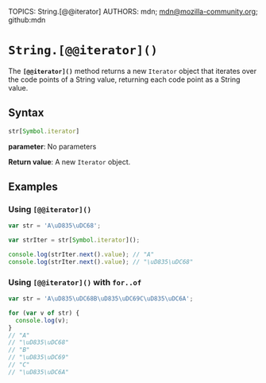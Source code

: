 TOPICS: String.[@@iterator]
AUTHORS: mdn; mdn@mozilla-community.org; github:mdn

# `String.[@@iterator]()`

The **`[@@iterator]()`** method returns a new `Iterator` object that iterates over the code points
of a String value, returning each code point as a String value.

## Syntax

```javascript
str[Symbol.iterator]
```

**parameter**: No parameters

**Return value**: A new `Iterator` object.

## Examples

### Using `[@@iterator]()`

```javascript
var str = 'A\uD835\uDC68';

var strIter = str[Symbol.iterator]();

console.log(strIter.next().value); // "A"
console.log(strIter.next().value); // "\uD835\uDC68"
```

### Using `[@@iterator]()` with `for..of`

```javascript
var str = 'A\uD835\uDC68B\uD835\uDC69C\uD835\uDC6A';

for (var v of str) {
  console.log(v);
}
// "A"
// "\uD835\uDC68"
// "B"
// "\uD835\uDC69"
// "C"
// "\uD835\uDC6A"
```
